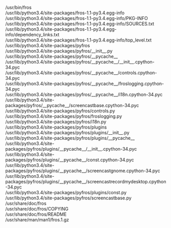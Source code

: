 /usr/bin/fros  
/usr/lib/python3.4/site-packages/fros-1.1-py3.4.egg-info  
/usr/lib/python3.4/site-packages/fros-1.1-py3.4.egg-info/PKG-INFO  
/usr/lib/python3.4/site-packages/fros-1.1-py3.4.egg-info/SOURCES.txt  
/usr/lib/python3.4/site-packages/fros-1.1-py3.4.egg-info/dependency\_links.txt  
/usr/lib/python3.4/site-packages/fros-1.1-py3.4.egg-info/top\_level.txt  
/usr/lib/python3.4/site-packages/pyfros  
/usr/lib/python3.4/site-packages/pyfros/\_\_init\_\_.py  
/usr/lib/python3.4/site-packages/pyfros/\_\_pycache\_\_  
/usr/lib/python3.4/site-packages/pyfros/\_\_pycache\_\_/\_\_init\_\_.cpython-34.pyc  
/usr/lib/python3.4/site-packages/pyfros/\_\_pycache\_\_/controls.cpython-34.pyc  
/usr/lib/python3.4/site-packages/pyfros/\_\_pycache\_\_/froslogging.cpython-34.pyc  
/usr/lib/python3.4/site-packages/pyfros/\_\_pycache\_\_/i18n.cpython-34.pyc  
/usr/lib/python3.4/site-packages/pyfros/\_\_pycache\_\_/screencastbase.cpython-34.pyc  
/usr/lib/python3.4/site-packages/pyfros/controls.py  
/usr/lib/python3.4/site-packages/pyfros/froslogging.py  
/usr/lib/python3.4/site-packages/pyfros/i18n.py  
/usr/lib/python3.4/site-packages/pyfros/plugins  
/usr/lib/python3.4/site-packages/pyfros/plugins/\_\_init\_\_.py  
/usr/lib/python3.4/site-packages/pyfros/plugins/\_\_pycache\_\_  
/usr/lib/python3.4/site-packages/pyfros/plugins/\_\_pycache\_\_/\_\_init\_\_.cpython-34.pyc  
/usr/lib/python3.4/site-packages/pyfros/plugins/\_\_pycache\_\_/const.cpython-34.pyc  
/usr/lib/python3.4/site-packages/pyfros/plugins/\_\_pycache\_\_/screencastgnome.cpython-34.pyc  
/usr/lib/python3.4/site-packages/pyfros/plugins/\_\_pycache\_\_/screencastrecordmydesktop.cpython-34.pyc  
/usr/lib/python3.4/site-packages/pyfros/plugins/const.py  
/usr/lib/python3.4/site-packages/pyfros/screencastbase.py  
/usr/share/doc/fros  
/usr/share/doc/fros/COPYING  
/usr/share/doc/fros/README  
/usr/share/man/man1/fros.1.gz  
